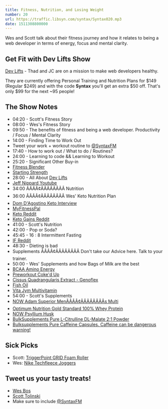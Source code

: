 ```yaml
---
title: Fitness, Nutrition, and Losing Weight
number: 20
url: https://traffic.libsyn.com/syntax/Syntax020.mp3
date: 1511308800000
---
```



Wes and Scott talk about their fitness journey and how it relates to being a web developer in terms of energy, focus and mental clarity.

## Get Fit with Dev Lifts Show

[Dev Lifts](https://devlifts.io) - Thad and JC are on a mission to make web developers healthy.

They are currently offering Personal Training and Nutrition Plans for $149 (Regular $249) and with the code **Syntax** you'll get an extra $50 off. That's only $99 for the next ~95 people!

## The Show Notes

* 04:20 - Scott's Fitness Story
* 08:00 - Wes's Fitness Story
* 09:50 - The benefits of fitness and being a web developer. Productivity / Focus / Mental Clarity
* 14:00 - Finding Time to Work Out
* Tweet your work + workout routine to [@SyntaxFM](https://twitter.com/syntaxfm)
* 17:40 - How to work out / What to do / Routines?
* 24:00 - Learning to code && Learning to Workout
* 25:20 - Significant Other Buy-in
* [Fitness Blender](https://www.fitnessblender.com/)
* [Starting Strength](https://startingstrength.com/)
* 28:00 - All About [Dev Lifts](https://devlifts.io)
* [Jeff Nippard Youtube](https://www.youtube.com/channel/UC68TLK0mAEzUyHx5x5k-S1Q)
* 34:00 ÃÂÃÂ¢ÃÂÃÂÃÂÃÂ Nutrition
* 36:00 ÃÂÃÂ¢ÃÂÃÂÃÂÃÂ Wes' Keto Nutrition Plan
* [Dom D'Agostino Keto Interview](https://www.youtube.com/watch?v=keSoSyu9m7c)
* [MyFitnessPal](https://www.myfitnesspal.com/)
* [Keto Reddit](https://www.reddit.com/r/keto/)
* [Keto Gains Reddit](https://www.reddit.com/r/ketogains/)
* 41:00 - Scott's Nutrition
* 42:00 - Pop or Soda?
* 45:45 - 16 : 8 Intermittent Fasting
* [IF Reddit](https://www.reddit.com/r/intermittentfasting/)
* 48:30 - Dieting is bad
* Supplements ÃÂÃÂ¢ÃÂÃÂÃÂÃÂ Don't take our Advice here. Talk to your trainer.
* 50:00 - Wes' Supplements and how Bags of Milk are the best
* [BCAA Amino Energy](http://amzn.to/2hKkVqk)
* [Preworkout Coke'd Up](http://amzn.to/2hIQ9hd)
* [Cissus Quadrangularis Extract - Genoflex](http://amzn.to/2hJcUSd)
* [Fish Oil](http://amzn.to/2iF54tT)
* [Vita Jym Multivitamin](http://amzn.to/2zXYtnV)
* 54:00 - Scott's Supplements
* [NOW Adam Superior MenÃÂÃÂ¢ÃÂÃÂÃÂÃÂs Multi](http://amzn.to/2zVtPvj)
* [Optimum Nutrition Gold Standard 100% Whey Protein](http://amzn.to/2zX0IrM)
* [NOW Psyllium Husk](http://amzn.to/2ze1xZy)
* [BulkSupplements Pure L-Citrulline DL-Malate 2:1 Powder](http://amzn.to/2z96vqL)
* [Bulksupplements Pure Caffeine Capsules. Caffeine can be dangerous warning!](http://amzn.to/2zW4GAJ)

## Sick Picks

* Scott: [TriggerPoint GRID Foam Roller](http://amzn.to/2zbRAMi)
* Wes: [Nike Techfleece Joggers](http://amzn.to/2jL2XYY)

## Tweet us your tasty treats!

* [Wes Bos](https://twitter.com/wesbos)
* [Scott Tolinski](https://twitter.com/stolinski)
* Make sure to include [@SyntaxFM](https://twitter.com/SyntaxFM)

